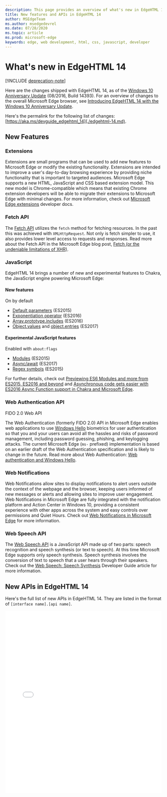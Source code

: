 ```yaml
---
description: This page provides an overview of what's new in EdgeHTML 14.
title: New features and APIs in EdgeHTML 14
author: MSEdgeTeam
ms.author: msedgedevrel
ms.date: 07/28/2020
ms.topic: article
ms.prod: microsoft-edge
keywords: edge, web development, html, css, javascript, developer
---
```

# What's new in EdgeHTML 14  

[!INCLUDE [deprecation-note](../../includes/legacy-edge-note.md)]  

Here are the changes shipped with EdgeHTML 14, as of the [Windows 10 Anniversary Update](https://blogs.windows.com/windowsexperience/2016/06/29) \(08/2016, Build 14393\).  For an overview of changes to the overall Microsoft Edge browser, see [Introducing EdgeHTML 14 with the Windows 10 Anniversary Update](https://blogs.windows.com/msedgedev/2016/08/04).  

Here's the permalink for the following list of changes: [https://aka.ms/devguide_edgehtml_14](./edgehtml-14.md).  

## New Features  

### Extensions  

Extensions are small programs that can be used to add new features to Microsoft Edge or modify the existing functionality.  Extensions are intended to improve a user's day-to-day browsing experience by providing niche functionality that is important to targeted audiences.  Microsoft Edge supports a new HTML, JavaScript and CSS based extension model.  This new model is Chrome-compatible which means that existing Chrome extension developers will be able to migrate their extensions to Microsoft Edge with minimal changes.  For more information, check out [Microsoft Edge extensions](../../extensions/index.md) developer docs.  

### Fetch API  
The [Fetch API](https://fetch.spec.whatwg.org#fetch-api) utilizes the `fetch` method for fetching resources.  In the past this was achieved with `XMLHttpRequest`.  Not only is fetch simpler to use, it also provides lower level access to requests and responses.  Read more about the Fetch API in the Microsoft Edge blog post, [Fetch (or the undeniable limitations of XHR)](https://blogs.windows.com/msedgedev/2016/05/24).  

### JavaScript  

EdgeHTML 14 brings a number of new and experimental features to Chakra, the JavaScript engine powering Microsoft Edge:  

#### New features  

On by default  

*   [Default parameters](https://developer.microsoft.com/microsoft-edge/platform/status/defaultparameteres6) \(ES2015\)
*   [Exponentiation operator](https://developer.microsoft.com/microsoft-edge/platform/status/exponentiationoperatores2016) \(ES2016\)
*   [Array.prototype.includes](https://developer.microsoft.com/microsoft-edge/platform/status/arrayprototypeincludeses2016) \(ES2016\)
*   [Object.values](https://developer.mozilla.org/docs/Web/JavaScript/Reference/Global_Objects/Object/values) and [object.entries](https://developer.mozilla.org/docs/Web/JavaScript/Reference/Global_Objects/Object/entries) \(ES2017\)  

#### Experimental JavaScript features  

Enabled with `about:flags`  

*   [Modules](https://blogs.windows.com/msedgedev/2016/05/17) \(ES2015\)  
*   [Async/await](https://developer.microsoft.com/microsoft-edge/platform/status/asyncfunctionses2016) \(ES2017\)  
*   [Regex symbols](https://developer.microsoft.com/microsoft-edge/platform/status/regexpbuiltinses6) \(ES2015\)  

For further details, check out [Previewing ES6 Modules and more from ES2015, ES2016 and beyond](https://blogs.windows.com/msedgedev/2016/05/17) and [Asynchronous code gets easier with ES2016 Async Function support in Chakra and Microsoft Edge](https://blogs.windows.com/msedgedev/2015/09/30).  

### Web Authentication API  

FIDO 2.0 Web API  

The Web Authentication \(formerly FIDO 2.0\) API in Microsoft Edge enables web applications to use [Windows Hello](https://www.microsoft.com/windows/comprehensive-security) biometrics for user authentication so that you and your users can avoid all the hassles and risks of password management, including password guessing, phishing, and keylogging attacks.  The current Microsoft Edge \(`ms-` prefixed\) implementation is based on an earlier draft of the Web Authentication specification and is likely to change in the future.  Read more about Web Authentication:  [Web authentication and Windows Hello](../windows-integration/web-authentication.md).

### Web Notifications
Web Notifications allow sites to display notifications to alert users outside the context of the webpage and the browser, keeping users informed of new messages or alerts and allowing sites to improve user engagement.  Web Notifications in Microsoft Edge are fully integrated with the notification platform and Action Center in Windows 10, providing a consistent experience with other apps across the system and easy controls over permissions and Quiet Hours.  Check out [Web Notifications in Microsoft Edge](https://blogs.windows.com/msedgedev/2016/05/16) for more information.  

### Web Speech API
The [Web Speech API](https://dvcs.w3.org/hg/speech-api/raw-file/tip/speechapi.html) is a JavaScript API made up of two parts: speech recognition and speech synthesis \(or text to speech\).  At this time Microsoft Edge supports only speech synthesis.  Speech synthesis involves the conversion of text to speech that a user hears through their speakers.  Check out the [Web Speech: Speech Synthesis](https://developer.mozilla.org/docs/Web/API/Web_Speech_API) Developer Guide article for more information.  

## New APIs in EdgeHTML 14

Here's the full list of new APIs in EdgeHTML 14.  They are listed in the format of `[interface name].[api name]`.  

<iframe height='585' scrolling='no' title='New APIs in EdgeHTML 14' src='//codepen.io/MSEdgeDev/embed/oWMEPE/?height=585&theme-id=23761&default-tab=result&embed-version=2' frameborder='no' allowtransparency='true' allowfullscreen='true' style='width: 100%;'>See the Pen <a href='https://codepen.io/MSEdgeDev/pen/oWMEPE/'>New APIs in EdgeHTML 14</a>by MSEdgeDev (<a href='https://codepen.io/MSEdgeDev'>@MSEdgeDev</a>) on <a href='https://codepen.io'>CodePen</a>.</iframe>  
